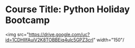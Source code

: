 # **Course Title: Python Holiday Bootcamp**
<img src="https://drive.google.com/uc?id=1CDHIlfAuiV2K8TOBBEiq4ulc5GPZ3crI" width="150"/